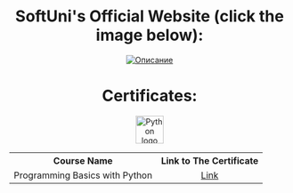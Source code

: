 <div align="center">
  <h1> SoftUni's Official Website (click the image below): </h1>
  <a href="https://softuni.bg">
  <img src="https://github.com/stefankolevv/SoftUni-Software-Engineering/assets/68730434/97e085b9-5b29-49ab-83a7-0dc1ac4e673c" alt="Описание">
</a>

  <h1> Certificates: </h1>
  <table> 
 <a href="https://www.python.org">
  <img src="https://github.com/stefankolevv/Mini-Projects/assets/68730434/3339d341-f5ce-4231-910e-c87d3ec087d8" alt="Python logo" width="50" height="50">
</a>
        <th>Course Name</th>
        <th>Link to The Certificate</th>
    </tr>
    <tr> 
        <td>Programming Basics with Python</td>
        <td align='center'><a href="https://softuni.bg/certificates/details/182590/579852f2">Link</a></td>
    </tr>
</table>

</div>
